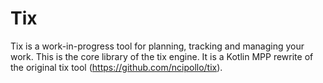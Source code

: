 # Tix

Tix is a work-in-progress tool for planning, tracking and managing your work. This is the core library of the tix engine.
It is a Kotlin MPP rewrite of the original tix tool (https://github.com/ncipollo/tix).
